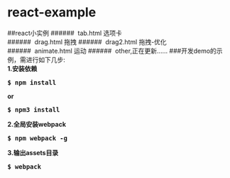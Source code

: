 # react-example 
##react小实例 
######&nbsp;&nbsp;tab.html 选项卡  
######&nbsp;&nbsp;drag.html 拖拽 
######&nbsp;&nbsp;drag2.html 拖拽-优化 
######&nbsp;&nbsp;animate.html 运动 
######&nbsp;&nbsp;other,正在更新……
###开发demo的示例，需进行如下几步: <br/>
<b>1.安装依赖<b>
<pre>$ npm install</pre> 
or 
<pre>$ npm3 install</pre> 
<b>2.全局安装webpack</b> 
<pre>$ npm webpack -g</pre> 
<b>3.输出assets目录</b> 
<pre>$ webpack</pre> 